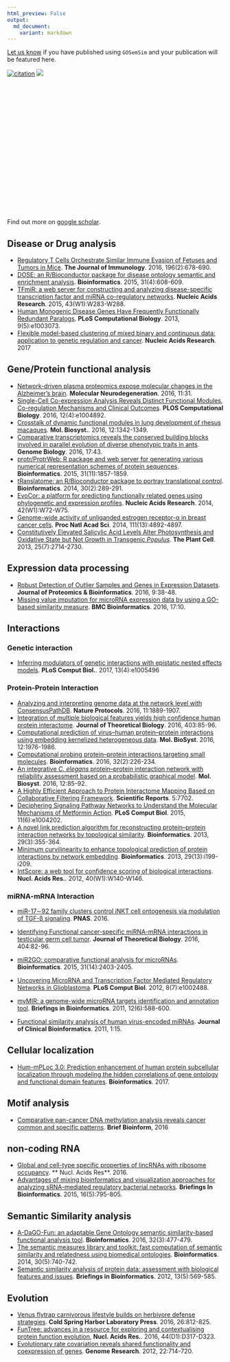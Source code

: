```yaml
---
html_preview: False
output:
  md_document:
    variant: markdown
---
```


<!-- AddToAny BEGIN -->
<div class="a2a_kit a2a_kit_size_32 a2a_default_style">

<a class="a2a_dd" href="//www.addtoany.com/share"></a>
<a class="a2a_button_facebook"></a> <a class="a2a_button_twitter"></a>
<a class="a2a_button_google_plus"></a>
<a class="a2a_button_pinterest"></a> <a class="a2a_button_reddit"></a>
<a class="a2a_button_sina_weibo"></a> <a class="a2a_button_wechat"></a>
<a class="a2a_button_douban"></a>

</div>

<script async src="//static.addtoany.com/menu/page.js"></script>
<!-- AddToAny END -->
<link rel="stylesheet" href="https://guangchuangyu.github.io/css/font-awesome.min.css">
<link rel="stylesheet" href="https://guangchuangyu.github.io/css/academicons.min.css">

[Let us know](https://github.com/GuangchuangYu/featured_img) if you have
published using `GOSemSim` and your publication will be featured here.

[![citation](https://img.shields.io/badge/cited%20by-273-blue.svg?style=flat)](https://scholar.google.com.hk/scholar?oi=bibs&hl=en&cites=9484177541993722322)
[![](https://img.shields.io/badge/ESI-Highly%20Cited%20Paper-blue.svg?style=flat)](http://apps.webofknowledge.com/InboundService.do?mode=FullRecord&customersID=RID&IsProductCode=Yes&product=WOS&Init=Yes&Func=Frame&DestFail=http%3A%2F%2Fwww.webofknowledge.com&action=retrieve&SrcApp=RID&SrcAuth=RID&SID=Y2CXu6nry8nDQZcUy1w&UT=WOS%3A000276045800023)

<link rel='stylesheet' href=https://guangchuangyu.github.io/resume/css/morris.css>
<script src='https://guangchuangyu.github.io/resume/css/jquery.min.js' type='text/javascript'></script>
<script src='https://guangchuangyu.github.io/resume/css/raphael-min.js' type='text/javascript'></script>
<script src='https://guangchuangyu.github.io/resume/css/morris-0.4.2.min.js' type='text/javascript'></script>
<style>
  .rChart {
    display: block;
    margin-left: auto; 
    margin-right: auto;
    width: 800px;
    height: 300px;
  }  
  </style>
<div id="chart112e22546932" class="rChart morris">

</div>

<script type='text/javascript'>
    var chartParams = {
 "element": "chart112e22546932",
"width":            800,
"height":            400,
"xkey": "year",
"ykeys": [
 "cites" 
],
"data": [
 {
 "year": 2010,
"cites":              6,
"pubid": "tuHXwOkdijsC" 
},
{
 "year": 2011,
"cites":              9,
"pubid": "tuHXwOkdijsC" 
},
{
 "year": 2012,
"cites":             34,
"pubid": "tuHXwOkdijsC" 
},
{
 "year": 2013,
"cites":             42,
"pubid": "tuHXwOkdijsC" 
},
{
 "year": 2014,
"cites":             44,
"pubid": "tuHXwOkdijsC" 
},
{
 "year": 2015,
"cites":             48,
"pubid": "tuHXwOkdijsC" 
},
{
 "year": 2016,
"cites":             72,
"pubid": "tuHXwOkdijsC" 
},
{
 "year": 2017,
"cites":             18,
"pubid": "tuHXwOkdijsC" 
} 
],
"id": "chart112e22546932",
"labels": "cites" 
},
      chartType = "Bar"
    new Morris[chartType](chartParams)
</script>
Find out more on [<i class="ai ai-google-scholar"></i> google
scholar](https://scholar.google.com.hk/scholar?oi=bibs&hl=en&cites=9484177541993722322).

Disease or Drug analysis
------------------------

-   [Regulatory T Cells Orchestrate Similar Immune Evasion of Fetuses
    and Tumors in Mice](http://dx.doi.org/10.4049/jimmunol.1501834).
    **The Journal of Immunology**. 2016, 196(2):678-690.
-   [DOSE: an R/Bioconductor package for disease ontology semantic and
    enrichment
    analysis](http://bioinformatics.oxfordjournals.org/content/31/4/608.short).
    **Bioinformatics**. 2015, 31(4):608-609.
-   [TFmiR: a web server for constructing and analyzing disease-specific
    transcription factor and miRNA co-regulatory
    networks](http://nar.oxfordjournals.org/content/43/W1/W283.short).
    **Nucleic Acids Research**. 2015, 43(W1):W283-W288.
-   [Human Monogenic Disease Genes Have Frequently Functionally
    Redundant
    Paralogs](http://journals.plos.org/ploscompbiol/article?id=10.1371/journal.pcbi.1003073).
    **PLoS Computational Biology**. 2013, 9(5):e1003073.
-   [Flexible model-based clustering of mixed binary and continuous
    data: application to genetic regulation and
    cancer](http://10.1093/nar/gkw1270). **Nucleic Acids Research**.
    2017

Gene/Protein functional analysis
--------------------------------

-   [Network-driven plasma proteomics expose molecular changes in the
    Alzheimer’s brain](http://dx.doi.org/10.1186/s13024-016-0095-2).
    **Molecular Neurodegeneration**. 2016, 11:31.
-   [Single-Cell Co-expression Analysis Reveals Distinct Functional
    Modules, Co-regulation Mechanisms and Clinical
    Outcomes](http://dx.doi.org/10.1371/journal.pcbi.1004892). **PLOS
    Computational Biology**. 2016, 12(4):e1004892.
-   [Crosstalk of dynamic functional modules in lung development of
    rhesus macaques](http://dx.doi.org/10.1039/C5MB00881F%3E).
    **Mol. Biosyst.**. 2016, 12:1342-1349.
-   [Comparative transcriptomics reveals the conserved building blocks
    involved in parallel evolution of diverse phenotypic traits in
    ants](http://dx.doi.org/10.1186/s13059-016-0902-7). **Genome
    Biology**. 2016, 17:43.
-   [protr/ProtrWeb: R package and web server for generating various
    numerical representation schemes of protein
    sequences](http://bioinformatics.oxfordjournals.org/content/31/11/1857).
    **Bioinformatics**. 2015, 31(11):1857-1859.
-   [tRanslatome: an R/Bioconductor package to portray translational
    control](http://bioinformatics.oxfordjournals.org/content/30/2/289.short).
    **Bioinformatics**. 2014, 30(2):289-291.
-   [EvoCor: a platform for predicting functionally related genes using
    phylogenetic and expression
    profiles](https://nar.oxfordjournals.org/content/early/2014/05/21/nar.gku442.short).
    **Nucleic Acids Research**. 2014, 42(W1):W72-W75.
-   [Genome-wide activity of unliganded estrogen receptor-α in breast
    cancer cells](http://www.pnas.org/content/111/13/4892.short). **Proc
    Natl Acad Sci**. 2014, 111(13):4892-4897.
-   [Constitutively Elevated Salicylic Acid Levels Alter Photosynthesis
    and Oxidative State but Not Growth in Transgenic
    *Populus*](http://www.plantcell.org/content/25/7/2714.short). **The
    Plant Cell**. 2013, 25(7):2714-2730.

Expression data processing
--------------------------

-   [Robust Detection of Outlier Samples and Genes in Expression
    Datasets](http://dx.doi.org/10.4172/jpb.1000387). **Journal of
    Proteomics & Bioinformatics**. 2016, 9:38-48.
-   [Missing value imputation for microRNA expression data by using a
    GO-based similarity
    measure](http://dx.doi.org/10.1186/s12859-015-0853-0%3E). **BMC
    Bioinformatics**. 2016, 17:10.

Interactions
------------

### Genetic interaction

-   [Inferring modulators of genetic interactions with epistatic nested
    effects models](https://www.ncbi.nlm.nih.gov/pubmed/28406896).
    **PLoS Comput Biol.**. 2017, 13(4):e1005496

### Protein-Protein Interaction

-   [Analyzing and interpreting genome data at the network level with
    ConsensusPathDB](http://www.nature.com/nprot/journal/v11/n10/abs/nprot.2016.117.html).
    **Nature Protocols**. 2016, 11:1889-1907.
-   [Integration of multiple biological features yields high confidence
    human protein
    interactome](http://dx.doi.org/10.1016/j.jtbi.2016.05.020%3E).
    **Journal of Theoretical Biology**. 2016, 403:85-96.
-   [Computational prediction of virus–human protein–protein
    interactions using embedding kernelized heterogeneous
    data](http://dx.doi.org/10.1039/C6MB00065G%3E). **Mol. BioSyst**.
    2016, 12:1976-1986.
-   [Computational probing protein–protein interactions targeting small
    molecules](http://dx.doi.org/10.1093/bioinformatics/btv528%3E).
    **Bioinformatics**. 2016, 32(2):226-234.
-   [An integrative *C. elegans* protein–protein interaction network
    with reliability assessment based on a probabilistic graphical
    model](http://dx.doi.org/10.1039/C5MB00417A%3E). **Mol. Biosyst**.
    2016, 12:85-92.
-   [A Highly Efficient Approach to Protein Interactome Mapping Based on
    Collaborative Filtering
    Framework](http://www.nature.com/articles/srep07702?WT.ec_id=SREP-20150113).
    **Scientific Reports**. 5:7702.
-   [Deciphering Signaling Pathway Networks to Understand the Molecular
    Mechanisms of Metformin
    Action](http://journals.plos.org/ploscompbiol/article?id=10.1371/journal.pcbi.1004202).
    **PLoS Comput Biol**. 2015, 11(6):e1004202.
-   [A novel link prediction algorithm for reconstructing
    protein–protein interaction networks by topological
    similarity](http://bioinformatics.oxfordjournals.org/content/29/3/355.short).
    **Bioinformatics**. 2013, 29(3):355-364.
-   [Minimum curvilinearity to enhance topological prediction of protein
    interactions by network
    embedding](http://bioinformatics.oxfordjournals.org/content/29/13/i199.short).
    **Bioinformatics**. 2013, 29(13):i199-i209.
-   [IntScore: a web tool for confidence scoring of biological
    interactions](https://nar.oxfordjournals.org/content/40/W1/W140.short).
    **Nucl. Acids Res.**. 2012, 40(W1):W140-W146.

### miRNA-mRNA Interaction

-   [miR-17∼92 family clusters control iNKT cell ontogenesis via
    modulation of TGF-β
    signaling](http://www.pnas.org/content/early/2016/12/02/1612024114.full).
    **PNAS**. 2016.

-   [Identifying Functional cancer-specific miRNA-mRNA interactions in
    testicular germ cell
    tumor](http://dx.doi.org/10.1016/j.jtbi.2016.05.026%3E). **Journal
    of Theoretical Biology**. 2016, 404:82-96.
-   [miR2GO: comparative functional analysis for
    microRNAs](http://bioinformatics.oxfordjournals.org/content/31/14/2403).
    **Bioinformatics**. 2015, 31(14):2403-2405.
-   [Uncovering MicroRNA and Transcription Factor Mediated Regulatory
    Networks in
    Glioblastoma](http://journals.plos.org/ploscompbiol/article?id=10.1371/journal.pcbi.1002488).
    **PLoS Comput Biol**. 2012, 8(7):e1002488.
-   [myMIR: a genome-wide microRNA targets identification and annotation
    tool](https://bib.oxfordjournals.org/content/12/6/588.short).
    **Briefings in Bioinformatics**. 2011, 12(6):588-600.
-   [Functional similarity analysis of human virus-encoded
    miRNAs](https://jclinbioinformatics.biomedcentral.com/articles/10.1186/2043-9113-1-15).
    **Journal of Clinical Bioinformatics**. 2011, 1:15.

Cellular localization
---------------------

-   [Hum-mPLoc 3.0: Prediction enhancement of human protein subcellular
    localization through modeling the hidden correlations of gene
    ontology and functional domain
    features](http://dx.doi.org/10.1093/bioinformatics/btw723).
    **Bioinformatics**. 2017.

Motif analysis
--------------

-   [Comparative pan-cancer DNA methylation analysis reveals cancer
    common and specific patterns](http://dx.doi.org/10.1093/bib/bbw063).
    **Brief Bioinform**, 2016

non-coding RNA
--------------

-   [Global and cell-type specific properties of lincRNAs with ribosome
    occupancy](http://nar.oxfordjournals.org/content/early/2016/10/12/nar.gkw909.full).
    \*\* Nucl. Acids Res\*\*. 2016.
-   [Advantages of mixing bioinformatics and visualization approaches
    for analyzing sRNA-mediated regulatory bacterial
    networks](https://bib.oxfordjournals.org/content/early/2014/12/03/bib.bbu045.short).
    **Briefings In Bioinformatics**. 2015, 16(5):795-805.

Semantic Similarity analysis
----------------------------

-   [A-DaGO-Fun: an adaptable Gene Ontology semantic similarity-based
    functional analysis
    tool](http://bioinformatics.oxfordjournals.org/content/32/3/477.short).
    **Bioinformatics**. 2016, 32(3):477-479.
-   [The semantic measures library and toolkit: fast computation of
    semantic similarity and relatedness using biomedical
    ontologies](http://bioinformatics.oxfordjournals.org/content/30/5/740.short).
    **Bioinformatics**. 2014, 30(5):740-742.
-   [Semantic similarity analysis of protein data: assessment with
    biological features and
    issues](https://bib.oxfordjournals.org/content/13/5/569.short).
    **Briefings in Bioinformatics**. 2012, 13(5):569-585.

Evolution
---------

-   [Venus flytrap carnivorous lifestyle builds on herbivore defense
    strategies](http://dx.doi.org/10.1101/gr.202200.115). **Cold Spring
    Harbor Laboratory Press**. 2016, 26:812-825.
-   [FunTree: advances in a resource for exploring and contextualising
    protein function evolution](http://dx.doi.org/10.1093/nar/gkv1274),
    **Nucl. Acids Res.**. 2016, 44(D1):D317-D323.
-   [Evolutionary rate covariation reveals shared functionality and
    coexpression of
    genes](http://genome.cshlp.org/content/22/4/714.short). **Genome
    Research**. 2012, 22:714-720.
